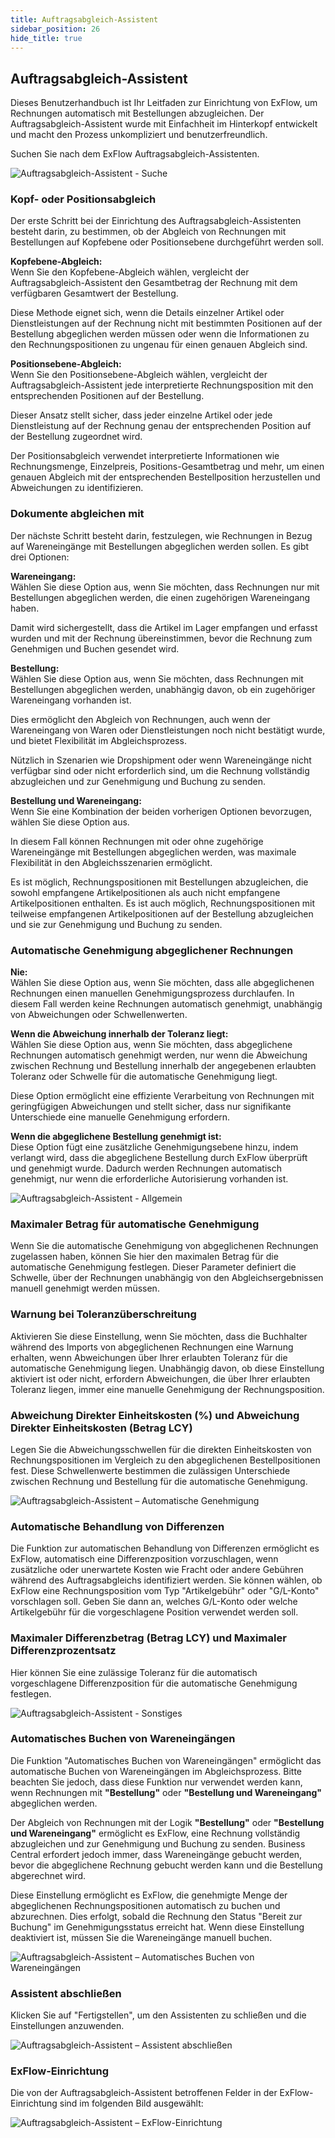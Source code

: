 ```yaml
---
title: Auftragsabgleich-Assistent
sidebar_position: 26
hide_title: true
---
```

## Auftragsabgleich-Assistent

Dieses Benutzerhandbuch ist Ihr Leitfaden zur Einrichtung von ExFlow, um Rechnungen automatisch mit Bestellungen abzugleichen. Der Auftragsabgleich-Assistent wurde mit Einfachheit im Hinterkopf entwickelt und macht den Prozess unkompliziert und benutzerfreundlich.

Suchen Sie nach dem ExFlow Auftragsabgleich-Assistenten.

![Auftragsabgleich-Assistent - Suche](./../../images/order-matching-wizard-001-search.png)


### Kopf- oder Positionsabgleich
Der erste Schritt bei der Einrichtung des Auftragsabgleich-Assistenten besteht darin, zu bestimmen, ob der Abgleich von Rechnungen mit Bestellungen auf Kopfebene oder Positionsebene durchgeführt werden soll.

**Kopfebene-Abgleich:**<br/>
Wenn Sie den Kopfebene-Abgleich wählen, vergleicht der Auftragsabgleich-Assistent den Gesamtbetrag der Rechnung mit dem verfügbaren Gesamtwert der Bestellung.

Diese Methode eignet sich, wenn die Details einzelner Artikel oder Dienstleistungen auf der Rechnung nicht mit bestimmten Positionen auf der Bestellung abgeglichen werden müssen oder wenn die Informationen zu den Rechnungspositionen zu ungenau für einen genauen Abgleich sind.


**Positionsebene-Abgleich:**<br/>
Wenn Sie den Positionsebene-Abgleich wählen, vergleicht der Auftragsabgleich-Assistent jede interpretierte Rechnungsposition mit den entsprechenden Positionen auf der Bestellung.

Dieser Ansatz stellt sicher, dass jeder einzelne Artikel oder jede Dienstleistung auf der Rechnung genau der entsprechenden Position auf der Bestellung zugeordnet wird.

Der Positionsabgleich verwendet interpretierte Informationen wie Rechnungsmenge, Einzelpreis, Positions-Gesamtbetrag und mehr, um einen genauen Abgleich mit der entsprechenden Bestellposition herzustellen und Abweichungen zu identifizieren.

### Dokumente abgleichen mit
Der nächste Schritt besteht darin, festzulegen, wie Rechnungen in Bezug auf Wareneingänge mit Bestellungen abgeglichen werden sollen. Es gibt drei Optionen:

**Wareneingang:**<br/>
Wählen Sie diese Option aus, wenn Sie möchten, dass Rechnungen nur mit Bestellungen abgeglichen werden, die einen zugehörigen Wareneingang haben.

Damit wird sichergestellt, dass die Artikel im Lager empfangen und erfasst wurden und mit der Rechnung übereinstimmen, bevor die Rechnung zum Genehmigen und Buchen gesendet wird.

**Bestellung:**<br/>
Wählen Sie diese Option aus, wenn Sie möchten, dass Rechnungen mit Bestellungen abgeglichen werden, unabhängig davon, ob ein zugehöriger Wareneingang vorhanden ist.

Dies ermöglicht den Abgleich von Rechnungen, auch wenn der Wareneingang von Waren oder Dienstleistungen noch nicht bestätigt wurde, und bietet Flexibilität im Abgleichsprozess.

Nützlich in Szenarien wie Dropshipment oder wenn Wareneingänge nicht verfügbar sind oder nicht erforderlich sind, um die Rechnung vollständig abzugleichen und zur Genehmigung und Buchung zu senden.

**Bestellung und Wareneingang:**<br/>
Wenn Sie eine Kombination der beiden vorherigen Optionen bevorzugen, wählen Sie diese Option aus.

In diesem Fall können Rechnungen mit oder ohne zugehörige Wareneingänge mit Bestellungen abgeglichen werden, was maximale Flexibilität in den Abgleichsszenarien ermöglicht.

Es ist möglich, Rechnungspositionen mit Bestellungen abzugleichen, die sowohl empfangene Artikelpositionen als auch nicht empfangene Artikelpositionen enthalten. Es ist auch möglich, Rechnungspositionen mit teilweise empfangenen Artikelpositionen auf der Bestellung abzugleichen und sie zur Genehmigung und Buchung zu senden.

### Automatische Genehmigung abgeglichener Rechnungen
**Nie:**<br/>
Wählen Sie diese Option aus, wenn Sie möchten, dass alle abgeglichenen Rechnungen einen manuellen Genehmigungsprozess durchlaufen. In diesem Fall werden keine Rechnungen automatisch genehmigt, unabhängig von Abweichungen oder Schwellenwerten.

**Wenn die Abweichung innerhalb der Toleranz liegt:**<br/>
Wählen Sie diese Option aus, wenn Sie möchten, dass abgeglichene Rechnungen automatisch genehmigt werden, nur wenn die Abweichung zwischen Rechnung und Bestellung innerhalb der angegebenen erlaubten Toleranz oder Schwelle für die automatische Genehmigung liegt.

Diese Option ermöglicht eine effiziente Verarbeitung von Rechnungen mit geringfügigen Abweichungen und stellt sicher, dass nur signifikante Unterschiede eine manuelle Genehmigung erfordern.

**Wenn die abgeglichene Bestellung genehmigt ist:**<br/>
Diese Option fügt eine zusätzliche Genehmigungsebene hinzu, indem verlangt wird, dass die abgeglichene Bestellung durch ExFlow überprüft und genehmigt wurde. Dadurch werden Rechnungen automatisch genehmigt, nur wenn die erforderliche Autorisierung vorhanden ist.

![Auftragsabgleich-Assistent - Allgemein](./../../images/order-matching-wizard-002-general.png)

### Maximaler Betrag für automatische Genehmigung
Wenn Sie die automatische Genehmigung von abgeglichenen Rechnungen zugelassen haben, können Sie hier den maximalen Betrag für die automatische Genehmigung festlegen. Dieser Parameter definiert die Schwelle, über der Rechnungen unabhängig von den Abgleichsergebnissen manuell genehmigt werden müssen.

### Warnung bei Toleranzüberschreitung
Aktivieren Sie diese Einstellung, wenn Sie möchten, dass die Buchhalter während des Imports von abgeglichenen Rechnungen eine Warnung erhalten, wenn Abweichungen über Ihrer erlaubten Toleranz für die automatische Genehmigung liegen. 
Unabhängig davon, ob diese Einstellung aktiviert ist oder nicht, erfordern Abweichungen, die über Ihrer erlaubten Toleranz liegen, immer eine manuelle Genehmigung der Rechnungsposition.

### Abweichung Direkter Einheitskosten (%) und Abweichung Direkter Einheitskosten (Betrag LCY)
Legen Sie die Abweichungsschwellen für die direkten Einheitskosten von Rechnungspositionen im Vergleich zu den abgeglichenen Bestellpositionen fest. Diese Schwellenwerte bestimmen die zulässigen Unterschiede zwischen Rechnung und Bestellung für die automatische Genehmigung.

![Auftragsabgleich-Assistent – Automatische Genehmigung](./../../images/order-matching-wizard-003-auto-approval.png)

### Automatische Behandlung von Differenzen
Die Funktion zur automatischen Behandlung von Differenzen ermöglicht es ExFlow, automatisch eine Differenzposition vorzuschlagen, wenn zusätzliche oder unerwartete Kosten wie Fracht oder andere Gebühren während des Auftragsabgleichs identifiziert werden. 
Sie können wählen, ob ExFlow eine Rechnungsposition vom Typ "Artikelgebühr" oder "G/L-Konto" vorschlagen soll.
Geben Sie dann an, welches G/L-Konto oder welche Artikelgebühr für die vorgeschlagene Position verwendet werden soll.

### Maximaler Differenzbetrag (Betrag LCY) und Maximaler Differenzprozentsatz
Hier können Sie eine zulässige Toleranz für die automatisch vorgeschlagene Differenzposition für die automatische Genehmigung festlegen.

![Auftragsabgleich-Assistent - Sonstiges](./../../images/order-matching-wizard-004-other.png)

### Automatisches Buchen von Wareneingängen
Die Funktion "Automatisches Buchen von Wareneingängen" ermöglicht das automatische Buchen von Wareneingängen im Abgleichsprozess. Bitte beachten Sie jedoch, dass diese Funktion nur verwendet werden kann, wenn Rechnungen mit **"Bestellung"** oder **"Bestellung und Wareneingang"** abgeglichen werden.

Der Abgleich von Rechnungen mit der Logik **"Bestellung"** oder **"Bestellung und Wareneingang"** ermöglicht es ExFlow, eine Rechnung vollständig abzugleichen und zur Genehmigung und Buchung zu senden. Business Central erfordert jedoch immer, dass Wareneingänge gebucht werden, bevor die abgeglichene Rechnung gebucht werden kann und die Bestellung abgerechnet wird.

Diese Einstellung ermöglicht es ExFlow, die genehmigte Menge der abgeglichenen Rechnungspositionen automatisch zu buchen und abzurechnen. Dies erfolgt, sobald die Rechnung den Status "Bereit zur Buchung" im Genehmigungsstatus erreicht hat.
Wenn diese Einstellung deaktiviert ist, müssen Sie die Wareneingänge manuell buchen.

![Auftragsabgleich-Assistent – Automatisches Buchen von Wareneingängen](./../../images/order-matching-wizard-005-automatically-post-purchase-receipt.png)


### Assistent abschließen
Klicken Sie auf "Fertigstellen", um den Assistenten zu schließen und die Einstellungen anzuwenden.

![Auftragsabgleich-Assistent – Assistent abschließen](./../../images/order-matching-wizard-006-complete.png)

### ExFlow-Einrichtung
Die von der Auftragsabgleich-Assistent betroffenen Felder in der ExFlow-Einrichtung sind im folgenden Bild ausgewählt:

![Auftragsabgleich-Assistent – ExFlow-Einrichtung](./../../images/exflow-setup-po-matching-001.png)
